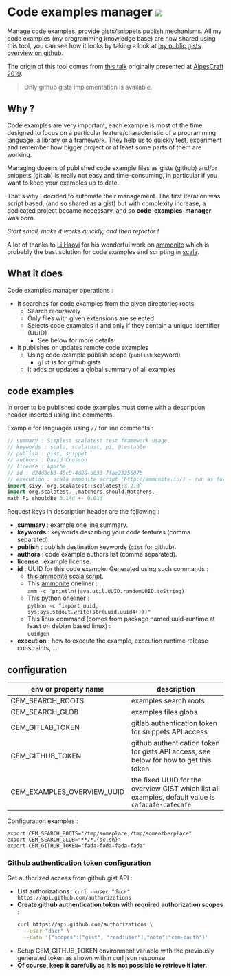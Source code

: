 # Code examples manager [![][CodeExamplesManagerImg]][CodeExamplesManagerLnk]

Manage code examples, provide gists/snippets publish mechanisms.
All my code examples (my programming knowledge base) are now shared using this tool,
you can see how it looks by taking a look at
[my public gists overview on github](https://gist.github.com/c071a7b7d3de633281cbe84a34be47f1). 

The origin of this tool comes from [this talk](https://www.youtube.com/watch?v=61AGIBdG7YE)
originally presented at [AlpesCraft 2019](https://www.alpescraft.fr/edition_2019/).

> Only github gists implementation is available.

## Why ?

Code examples are very important, each example is most of the time designed to focus
on a particular feature/characteristic of a programming language, a library or a framework.
They help us to quickly test, experiment and remember how bigger project or at least some
parts of them are working. 

Managing dozens of published code example files as gists (github) and/or snippets (gitlab)
is really not easy and time-consuming, in particular if you want to keep your examples
up to date.

That's why I decided to automate their management. The first iteration was script based,
(and so shared as a gist) but with complexity increase, a dedicated project became 
necessary, and so **code-examples-manager** was born.

_Start small, make it works quickly, and then refactor !_

A lot of thanks to [Li Haoyi][lihaoyi] for his wonderful work on
[ammonite][amm] which is probably the best solution for code examples and scripting
in [scala][scala].

## What it does

Code examples manager operations :
- It searches for code examples from the given directories roots
  - Search recursively
  - Only files with given extensions are selected
  - Selects code examples if and only if they contain a unique identifier (UUID)
    - See below for more details
- It publishes or updates remote code examples
  - Using code example publish scope (`publish` keyword)
    - `gist` is for github gists
  - It adds or updates a global summary of all examples

## code examples

In order to be published code examples must come with a description header
inserted using line comments.

Example for languages using `//` for line comments :
```scala
// summary : Simplest scalatest test framework usage.
// keywords : scala, scalatest, pi, @testable
// publish : gist, snippet
// authors : David Crosson
// license : Apache
// id : d24d8cb3-45c0-4d88-b033-7fae2325607b
// execution : scala ammonite script (http://ammonite.io/) - run as follow 'amm scriptname.sc'
import $ivy.`org.scalatest::scalatest:3.2.0`
import org.scalatest._,matchers.should.Matchers._
math.Pi shouldBe 3.14d +- 0.01d

```

Request keys in description header are the following :
- **summary** : example one line summary.
- **keywords** : keywords describing your code features (comma separated).
- **publish** : publish destination keywords (`gist` for github).
- **authors** : code example authors list (comma separated).
- **license** : example license.
- **id** : UUID for this code example. Generated using such commands :
  - [this ammonite scala script][uuid-sc].
  - This [ammonite][amm] oneliner :  
    `amm -c 'println(java.util.UUID.randomUUID.toString)'`
  - This python oneliner :  
    `python -c "import uuid, sys;sys.stdout.write(str(uuid.uuid4()))"`
  - This linux command (comes from package named uuid-runtime at least on debian based linux) :  
    `uuidgen`
- **execution** : how to execute the example, execution runtime release constraints, ...

## configuration

|env or property name       | description
|---------------------------|----------------
|CEM_SEARCH_ROOTS           | examples search roots
|CEM_SEARCH_GLOB            | examples files globs
|CEM_GITLAB_TOKEN           | gitlab authentication token for snippets API access
|CEM_GITHUB_TOKEN           | github authentication token for gists API access, see below for how to get this token
|CEM_EXAMPLES_OVERVIEW_UUID | the fixed UUID for the overview GIST which list all examples, default value is `cafacafe-cafecafe`

Configuration examples :
```shell
export CEM_SEARCH_ROOTS="/tmp/someplace,/tmp/someotherplace"
export CEM_SEARCH_GLOB="**/*.{sc,sh}"
export CEM_GITHUB_TOKEN="fada-fada-fada-fada"
```

### Github authentication token configuration
Get authorized access from github gist API :
- List authorizations : `curl --user "dacr" https://api.github.com/authorizations`
- **Create github authentication token with required authorization scopes** : 
  ```bash
  curl https://api.github.com/authorizations \
    --user "dacr" \
    --data '{"scopes":["gist", "read:user"],"note":"cem-oauth"}'
  ```
- Setup CEM_GITHUB_TOKEN environment variable with the previously generated token
  as shown within curl json response
- **Of course, keep it carefully as it is not possible to retrieve it later.**


[CodeExamplesManager]:    https://github.com/dacr/jaseries
[CodeExamplesManagerImg]: https://img.shields.io/maven-central/v/fr.janalyse/code-examples-manager_2.13.svg
[CodeExamplesManagerLnk]: https://search.maven.org/#search%7Cga%7C1%7Cfr.janalyse.code-examples-manager
[amm]: https://ammonite.io/
[uuid-sc]: https://gist.github.com/dacr/87c9636a6d25787d7c274b036d2a8aad
[scala]: https://www.scala-lang.org/
[lihaoyi]: https://github.com/lihaoyi